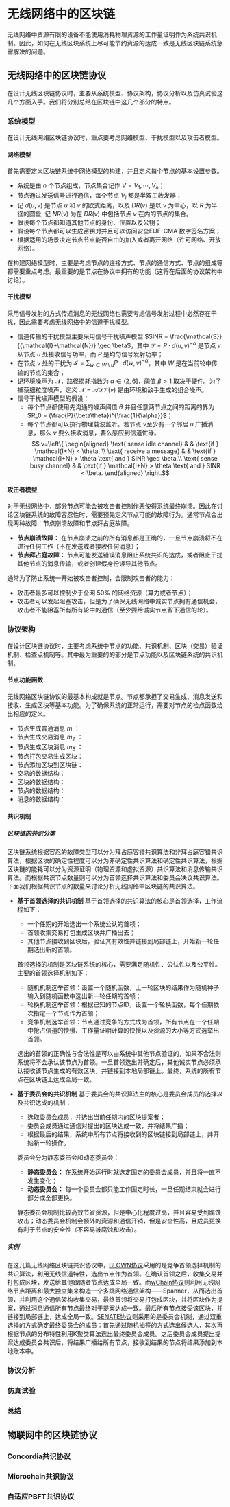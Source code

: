 # 无线网络中的区块链

无线网络中资源有限的设备不能使用消耗物理资源的工作量证明作为系统共识机制。因此，如何在无线区块系统上尽可能节约资源的达成一致是无线区块链系统急需解决的问题。

## 无线网络中的区块链协议

在设计无线区块链协议时，主要从系统模型、协议架构，协议分析以及仿真试验这几个方面入手。我们将分别总结在区块链中这几个部分的特点。

### 系统模型

在设计无线网络区块链协议时，重点要考虑网络模型、干扰模型以及攻击者模型。

#### 网络模型

首先需要定义区块链系统中网络模型的构建，并且定义每个节点的基本设置参数。
* 系统是由 $n$ 个节点组成，节点集合记作 $V = { V_1, \cdots, V_n}$；
* 节点通过发送信号进行通信，每个节点 $V_i$ 都是半双工收发器；
* 记 $d(u,v)$ 是节点 $u$ 和 $v$ 的欧式距离，以及 $DR(v)$ 是以 $v$ 为中心，以 $R$ 为半径的圆盘, 记 $NR(v)$ 为在 $DR(v)$ 中包括节点 $v$ 在内的节点的集合。
* 假设每个节点都知道其他节点的身份、位置以及公钥；
* 假设每个节点都可以生成密钥对并且可以访问安全EUF-CMA 数字签名方案；
* 根据适用的场景决定节点节点能否自由的加入或者离开网络（许可网络、开放网络）。

在构建网络模型时，主要是考虑节点的连接方式、节点的通信方式、节点的组成等都需要重点考虑。最重要的是节点在协议中拥有的功能（这将在后面的协议架构中讨论）。
#### 干扰模型
采用信号发射的方式传递消息的无线网络也需要考虑信号发射过程中必然存在干扰，因此需要考虑无线网络中的信道干扰模型。
* 信道传输的干扰模型主要采用信号干扰噪声模型 $SINR = \frac{\mathcal{S}}{(\mathcal{I}+\mathcal{N})} \geq \beta$，其中 $\mathcal{S} = P\cdot d(u,v)^{-\alpha}$ 是节点 $v$ 从节点 $u$ 处接收信号功率，而 $P$ 是均匀信号发射功率；
* 在节点 $v$ 处的干扰为 $\mathcal{I} = \sum_{w\in W\setminus{u}} P\cdot d(w,v)^{-\alpha}$，其中 $W$ 是在当前轮中传输的节点的集合；
* 记环境噪声为 $\mathcal{N}$，路径损耗指数为 $\alpha\in(2,6]$，阈值 $\beta > 1$ 取决于硬件。为了捕获细粒度噪声，定义 $\mathcal{N} = \mathcal{ADV}(v)$ 是由环境和敌手生成的组合噪声。
* 信号干扰噪声模型的假设：
  * 每个节点都使用先沟通的噪声阈值 $\theta$ 并且任意两节点之间的距离的界为 $R_0 = (\frac{P}{\beta\theta})^{\frac{1}{\alpha}}$； 
  * 每个节点都可以执行物理载波监听。若节点 $v$至少有一个邻居 $u$ 广播消息，那么 $v$ 要么接收消息，要么感应到信道忙碌。
   $$ v=\left\{
    \begin{aligned}
    \text{ sense idle channel} &  & \text{if } \mathcal{I+N} < \theta, \\
    \text{ receive a message}  &  & \text{if }  \mathcal{I+N} > \theta \text{ and }  SINR \geq \beta,\\
     \text{ sense busy channel}  &  & \text{if }  \mathcal{I+N} > \theta \text{ and } SINR < \beta.
    \end{aligned}
  \right.$$  

#### 攻击者模型
对于无线网络中，部分节点可能会被攻击者控制作恶使得系统最终崩溃。因此在讨论区块链系统的故障容忍性时，需要预先定义节点可能的故障行为。通常节点会出现两种故障：节点崩溃故障和节点拜占庭故障。
* **节点崩溃故障：** 在节点崩溃之前的所有消息都是正确的，一旦节点崩溃将不在进行任何工作（不在发送或者接收任何消息）；
* **节点拜占庭故障：** 节点可能发送错误消息阻止系统共识的达成，或者阻止干扰其他节点的消息传输，或者创建假身份误导其他节点。

通常为了防止系统一开始被攻击者控制，会限制攻击者的能力：
* 攻击者最多可以控制少于全网 $50\%$ 的网络资源（算力或者节点）；
* 攻击者可以发起阻塞攻击，但是为了确保无线网络中诚实节点拥有通信机会，攻击者不能阻塞所有所有轮中的通信（至少要给诚实节点留下通信的轮）。

### 协议架构

在设计区块链协议时，主要考虑系统中节点的功能、共识机制、区块（交易）验证机制、检查点机制等。其中最为重要的的部分是节点功能以及区块链系统的共识机制。

#### 节点功能函数

无线网络区块链协议的最基本构成就是节点。节点都承担了交易生成、消息发送和接收、生成区块等基本功能。为了确保系统的正常运行，需要对节点的检点函数给出相应的定义。
* 节点生成普通消息 $m$ ：
* 节点生成交易消息 $m_T$ ：
* 节点生成区块消息 $m_B$ ：
* 节点打包交易生成区块：
* 节点添加区块到区块链：
* 交易的数据结构：
* 区块的数据结构：
* 节点的数据结构：
* 消息的数据结构：

#### 共识机制

##### 区块链的共识分类
区块链系统根据容忍的故障类型可以分为拜占庭容错共识算法和非拜占庭容错共识算法，根据区块的确定性程度可以分为非确定性共识算法和确定性共识算法，根据区块链的能耗可以分为资源证明（物理资源和虚拟资源）共识算法和消息传输共识算法。而根据共识节点数量则可以分为首领选择共识算法和委员会决议共识算法。下面我们根据共识节点的数量来讨论分析无线网络中区块链的共识算法。

* **基于首领选择的共识机制**
基于首领选择的共识算法的核心是首领选择，工作流程如下：
  * 一个任期的开始选出一个系统公认的首领；
  * 首领收集交易打包生成区块并广播出去；
  * 其他节点接收到区块后，验证其有效性并链接到局部链上，开始新一轮任期选出新的首领。

  首领选择的机制是区块链系统的核心，需要满足随机性、公认性以及公平性。主要的首领选择机制如下：
  * 随机机制选举首领：设置一个随机函数，上一轮区块的结果作为随机种子输入到随机函数中选出新一轮任期的首领；
  * 轮换机制选举首领：根据已知的节点ID，设置一个轮换函数，每个任期依次指定一个节点作为首领；
  * 竞争机制选举首领：节点通过竞争的方式成为首领，所有节点在一个任期中抢占信道的快慢、工作量证明计算的快慢以及资源的大小等方式选举出首领。

  选出的首领的正确性与合法性是可以由系统中其他节点验证的，如果不合法则系统将不会承认该节点为首领。一旦首领选出并确定后，其他诚实节点必须承认接收该节点生成的有效区块，并链接到本地局部链上。最终，系统的所有节点在区块链上达成全局一致。

* **基于委员会的共识机制**
  基于委员会的共识算法主的核心是委员会成员的选择以及共识达成的机制：
  * 选取委员会成员，并选出当前任期内的区块提案者；
  * 委员会成员通过通信对提出的区块达成一致，并将结果广播；
  * 根据最后的结果，系统中所有节点将接收到的区块链接到局部链上，并开始新一轮操作。 

  委员会分为静态委员会和动态委员会：
  * **静态委员会：** 在系统开始运行时就选定固定的委员会成员，并且将一直不发生变化；
  * **动态委员会：** 每一个委员会都只能工作固定时长，一旦任期结束就会进行部分或全部更换。

  静态委员会机制比较高效节省资源，但是中心化程度过高，并且容易受到腐蚀攻击；动态委员会机制会额外的资源和通信开销，但是安全性高，且成员更换有利于节点的安全性（不容易被腐蚀和攻击）。

##### 实例

在这几篇无线网络区块链共识协议中，[BLOWN协议](./Notes/1.md)采用的是竞争首领选择机制的共识算法，利用无线信道特性，选出节点作为首领。在确认首领之后，收集交易并打包成区块，发送给其他跟随者节点达成全局一致。而[wChain协议](Notes/6.md)则利用无线网络节点距离和最大独立集来构造一个多跳网络通信架构——Spanner，从而选出首领，并利用这个通信架构收集交易，最终首领将交易打包成区块，并将区块作为提案，通过消息通信所有节点最终对于提案达成一致。最后所有节点接受该区块，并链接到局部链上，达成全局一致。[SENATE协议](Notes/5.md)则采用的是委员会机制，通过双重选择的方式确定最终委员会的成员：首先通过随机抽签的方式选出候选人，其次再根据节点的分布特性利用K聚类算法选出最终委员会成员。之后委员会成员提出提案达成委员会共识后，将结果广播给所有节点，接收到结果的节点将结果添加到本地账本中。

### 协议分析



### 仿真试验



### 总结

## 物联网中的区块链协议

### Concordia共识协议

### Microchain共识协议


### 自适应PBFT共识协议



